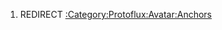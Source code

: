 1.  REDIRECT
    [:Category:Protoflux:Avatar:Anchors](:Category:Protoflux:Avatar:Anchors "wikilink")